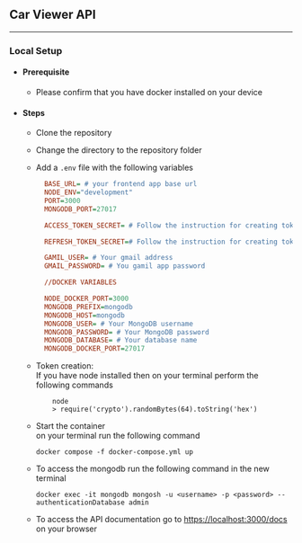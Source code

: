 ## Car Viewer API

---

### Local Setup

-   #### Prerequisite
    -   Please confirm that you have docker installed on your device
-   #### Steps

    -   Clone the repository
    -   Change the directory to the repository folder
    -   Add a `.env` file with the following variables <br/>

        ```ini
          BASE_URL= # your frontend app base url
          NODE_ENV="development"
          PORT=3000
          MONGODB_PORT=27017

          ACCESS_TOKEN_SECRET= # Follow the instruction for creating token section

          REFRESH_TOKEN_SECRET=# Follow the instruction for creating token section

          GAMIL_USER= # Your gmail address
          GMAIL_PASSWORD= # You gamil app password

          //DOCKER VARIABLES

          NODE_DOCKER_PORT=3000
          MONGODB_PREFIX=mongodb
          MONGODB_HOST=mongodb
          MONGODB_USER= # Your MongoDB username
          MONGODB_PASSWORD= # Your MongoDB password
          MONGODB_DATABASE= # Your database name
          MONGODB_DOCKER_PORT=27017
        ```

    -   Token creation: </br>
        If you have node installed then on your terminal perform the following commands
        ```shell
            node
            > require('crypto').randomBytes(64).toString('hex')
        ```
    -   Start the container <br/>
        on your terminal run the following command
        ```shell
        docker compose -f docker-compose.yml up
        ```
    -   To access the mongodb run the following command in the new terminal <br/>
        ```shell
        docker exec -it mongodb mongosh -u <username> -p <password> --authenticationDatabase admin
    - To access the API documentation go to [https://localhost:3000/docs](https://localhost:3000/docs) on your browser